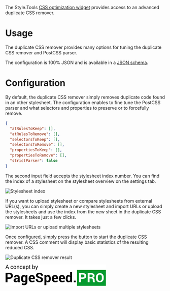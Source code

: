 The Style.Tools [CSS optimization widget](../README.md) provides access to an advanced duplicate CSS remover.

# Usage

The duplicate CSS remover provides many options for tuning the duplicate CSS remover and PostCSS parser. 

The configuration is 100% JSON and is available in a [JSON schema](https://style.tools/json-schemas/duplicate-css-remover.json).

# Configuration

By default, the duplicate CSS remover simply removes duplicate code found in an other stylesheet. The configuration enables to fine tune the PostCSS parser and what selectors and properties to preserve or to forcefully remove.

```json
{
  "atRulesToKeep": [],
  "atRulesToRemove": [],
  "selectorsToKeep": [],
  "selectorsToRemove": [],
  "propertiesToKeep": [],
  "propertiesToRemove": [],
  "strictParser": false
}
```

The second input field accepts the stylesheet index number. You can find the index of a stylesheet on the stylesheet overview on the settings tab.

![Stylesheet index](../gitbook/images/stylesheet-index.png)

If you want to upload stylesheet or compare stylesheets from external URL(s), you can simply create a new stylesheet and import URLs or upload the stylesheets and use the index from the new sheet in the duplicate CSS remover. It takes just a few clicks. 

![Import URLs or upload multiple stylesheets](../gitbook/images/import-new-sheet.png)

Once configured, simply press the button to start the duplicate CSS remover. A CSS comment will display basic statistics of the resulting reduced CSS.

![Duplicate CSS remover result](../gitbook/images/duplicate-css-remover-result.png)


[![](../gitbook/images/psp-concept.jpg)](https://pagespeed.pro/)